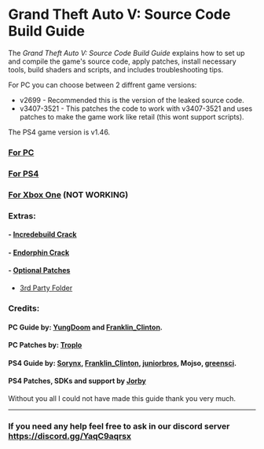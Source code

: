 # Grand Theft Auto V: Source Code Build Guide

The *Grand Theft Auto V: Source Code Build Guide* explains how to set up and compile the game's source code, apply patches, install necessary tools, build shaders and scripts, and includes troubleshooting tips.

For PC you can choose between 2 diffrent game versions:
- v2699 - Recommended this is the version of the leaked source code.
- v3407-3521 - This patches the code to work with v3407-3521 and uses patches to make the game work like retail (this wont support scripts).

The PS4 game version is v1.46.

### [For PC](PC.md)
### [For PS4](PS4.md)
### [For Xbox One](XBOX-ONE.md) (NOT WORKING)

### Extras:

#### - [Incredebuild Crack](Extras/Incredibuild%20Crack)
#### - [Endorphin Crack](Extras/Endorphin%20Crack)
#### - [Optional Patches](Extras/Optional%20Patches)
   - [3rd Party Folder](Extras/Optional%20Patches/3rd%20Party%20Folder) 

### Credits:

#### PC Guide by: [YungDoom](https://github.com/yungDoom) and [Franklin_Clinton](https://github.com/FranklinClintonDev).
#### PC Patches by: [Troplo](https://github.com/Troplo)
#### PS4 Guide by: [Sorynx](https://github.com/Dbz9), [Franklin_Clinton](https://github.com/FranklinClintonDev), [juniorbros](https://github.com/satincult8), Mojso, [greensci](https://github.com/greensci). 
#### PS4 Patches, SDKs and support by [Jorby](https://github.com/coldreactor64)
Without you all I could not have made this guide thank you very much.

---------------------------------------------------------------------
### If you need any help feel free to ask in our discord server https://discord.gg/YaqC9aqrsx










